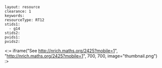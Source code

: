 ````
layout: resource
clearance: 1
keywords:
resourceType: RT12
stids1: 
  - g14
stids2:
pvids1:
pvids2:

````

<:= iframe("See http://nrich.maths.org/2425?mobile=1", "http://nrich.maths.org/2425?mobile=1", 700, 700, image="thumbnail.png") :>